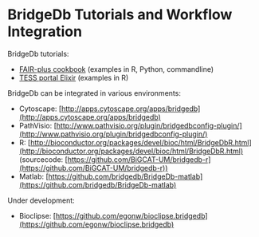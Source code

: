 # BridgeDb Tutorials and Workflow Integration

BridgeDb tutorials:
*  [FAIR-plus cookbook](https://fairplus.github.io/the-fair-cookbook/search.html?q=bridgedb) (examples in R, Python, commandline)
*  [TESS portal Elixir](https://tess.elixir-europe.org/search?q=BridgeDb) (examples in R)

BridgeDb can be integrated in various environments:

 * Cytoscape: [http://apps.cytoscape.org/apps/bridgedb](http://apps.cytoscape.org/apps/bridgedb)
 * PathVisio: [http://www.pathvisio.org/plugin/bridgedbconfig-plugin/](http://www.pathvisio.org/plugin/bridgedbconfig-plugin/)
 * R: [http://bioconductor.org/packages/devel/bioc/html/BridgeDbR.html](http://bioconductor.org/packages/devel/bioc/html/BridgeDbR.html) (sourcecode: [https://github.com/BiGCAT-UM/bridgedb-r](https://github.com/BiGCAT-UM/bridgedb-r))
 * Matlab: [https://github.com/bridgedb/BridgeDb-matlab](https://github.com/bridgedb/BridgeDb-matlab)

Under development:

 * Bioclipse: [https://github.com/egonw/bioclipse.bridgedb](https://github.com/egonw/bioclipse.bridgedb)
